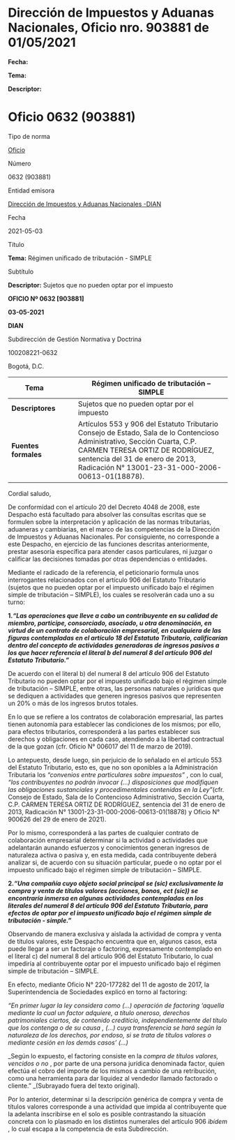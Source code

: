 # Dirección de Impuestos y Aduanas Nacionales, Oficio nro. 903881 de 01/05/2021


**Fecha:**

**Tema:**

**Descriptor:**

# Oficio 0632 (903881)

Tipo de norma

[Oficio](/normatividad/tipo-de-norma/oficio)

Número

0632 (903881)

Entidad emisora

[Dirección de Impuestos y Aduanas Nacionales -DIAN](/normatividad/entidad-emisora/direccion-de-impuestos-y-aduanas-nacionales-dian)

Fecha

2021-05-03

Título

**Tema:** Régimen unificado de tributación - SIMPLE

Subtítulo

**Descriptor:** Sujetos que no pueden optar por el impuesto

**OFICIO Nº 0632 [903881]**

**03-05-2021**

**DIAN**

Subdirección de Gestión Normativa y Doctrina

100208221-0632

Bogotá, D.C.

**Tema** |  |  |  Régimen unificado de tributación – SIMPLE  
---|---|---|---  
**Descriptores** |  |  |  Sujetos que no pueden optar por el impuesto  
**Fuentes formales** |  |  |  Artículos 553 y 906 del Estatuto Tributario Consejo de Estado, Sala de lo Contencioso Administrativo, Sección Cuarta, C.P. CARMEN TERESA ORTIZ DE RODRÍGUEZ, sentencia del 31 de enero de 2013, Radicación N° 13001-23-31-000-2006-00613-01(18878).  
  
Cordial saludo,

De conformidad con el artículo 20 del Decreto 4048 de 2008, este Despacho está facultado para absolver las consultas escritas que se formulen sobre la interpretación y aplicación de las normas tributarias, aduaneras y cambiarias, en el marco de las competencias de la Dirección de Impuestos y Aduanas Nacionales. Por consiguiente, no corresponde a este Despacho, en ejercicio de las funciones descritas anteriormente, prestar asesoría específica para atender casos particulares, ni juzgar o calificar las decisiones tomadas por otras dependencias o entidades.

Mediante el radicado de la referencia, el peticionario formula unos interrogantes relacionados con el artículo 906 del Estatuto Tributario (sujetos que no pueden optar por el impuesto unificado bajo el régimen simple de tributación – SIMPLE), los cuales se resolverán cada uno a su turno:

**1._“Las operaciones que lleve a cabo un contribuyente en su calidad de miembro, participe, consorciado, asociado, u otra denominación, en virtud de un contrato de colaboración empresarial, en cualquiera de las figuras contempladas en el artículo 18 del Estatuto Tributario, calificarían dentro del concepto de actividades generadoras de ingresos pasivos a los que hacer referencia el literal b del numeral 8 del artículo 906 del Estatuto Tributario.”_**

De acuerdo con el literal b) del numeral 8 del artículo 906 del Estatuto Tributario no pueden optar por el impuesto unificado bajo el régimen simple de tributación – SIMPLE, entre otras, las personas naturales o jurídicas que se dediquen a actividades que generen ingresos pasivos que representen un 20% o más de los ingresos brutos totales.

En lo que se refiere a los contratos de colaboración empresarial, las partes tienen autonomía para establecer las condiciones de los mismos; por ello, para efectos tributarios, corresponderá a las partes establecer sus derechos y obligaciones en cada caso, atendiendo a la libertad contractual de la que gozan (cfr. Oficio N° 006017 del 11 de marzo de 2019).

Lo antepuesto, desde luego, sin perjuicio de lo señalado en el artículo 553 del Estatuto Tributario, esto es, que no son oponibles a la Administración Tributaria los  _“convenios entre particulares sobre impuestos”_ , con lo cual,  _“los contribuyentes no podrán invocar (…) disposiciones que modifiquen las obligaciones sustanciales y procedimentales contenidas en la Ley”_(cfr. Consejo de Estado, Sala de lo Contencioso Administrativo, Sección Cuarta, C.P. CARMEN TERESA ORTIZ DE RODRÍGUEZ, sentencia del 31 de enero de 2013, Radicación N° 13001-23-31-000-2006-00613-01(18878) y Oficio N° 900626 del 29 de enero de 2021).

Por lo mismo, corresponderá a las partes de cualquier contrato de colaboración empresarial determinar si la actividad o actividades que adelantarán aunando esfuerzos y conocimientos generan ingresos de naturaleza activa o pasiva y, en esta medida, cada contribuyente deberá analizar si, de acuerdo con su situación particular, puede o no optar por el impuesto unificado bajo el régimen simple de tributación – SIMPLE.

**2._“Una compañía cuyo objeto social principal se (sic) exclusivamente la compra y venta de títulos valores (acciones, bonos, ect (sic)) se encontraría inmersa en algunas actividades contempladas en los literales del numeral 8 del artículo 906 del Estatuto Tributario, para efectos de optar por el impuesto unificado bajo el régimen simple de tributación - simple.”_**

Observando de manera exclusiva y aislada la actividad de compra y venta de títulos valores, este Despacho encuentra que en, algunos casos, esta puede llegar a ser un factoraje o factoring, expresamente contemplado en el literal c) del numeral 8 del artículo 906 del Estatuto Tributario, lo cual impediría al contribuyente optar por el impuesto unificado bajo el régimen simple de tributación – SIMPLE.

En efecto, mediante Oficio N° 220-177282 del 11 de agosto de 2017, la Superintendencia de Sociedades explicó en torno al factoring:

_“En primer lugar la ley considera como (…) operación de factoring ‘aquella mediante la cual un factor _adquiere, a título oneroso, derechos patrimoniales ciertos, de contenido crediticio, independientemente del título que los contenga o de su causa_ , (…) cuya transferencia se hará según la naturaleza de los derechos, por endoso, si se trata de títulos valores o mediante cesión en los demás casos’ (…)_

_Según lo expuesto, el factoring consiste en la _compra de títulos valores, vencidos o no_ , por parte de una persona jurídica denominada factor, quien efectúa el cobro del importe de los mismos a cambio de una retribución, como una herramienta para dar liquidez al vendedor llamado factorado o cliente.” _(Subrayado fuera del texto original).

Por lo anterior, determinar si la descripción genérica de compra y venta de títulos valores corresponde a una actividad que impida al contribuyente que la adelanta inscribirse en el solo es posible contrastando la situación concreta con lo plasmado en los distintos numerales del artículo 906  _ibídem_ , lo cual escapa a la competencia de esta Subdirección.
